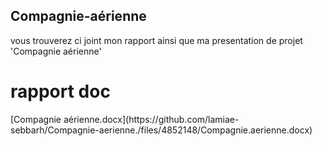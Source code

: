 <h2> Compagnie-aérienne</h2>


vous trouverez ci joint mon rapport ainsi que ma presentation de projet 'Compagnie aérienne'


<h1>rapport doc</h1>
[Compagnie aérienne.docx](https://github.com/lamiae-sebbarh/Compagnie-aerienne./files/4852148/Compagnie.aerienne.docx)
